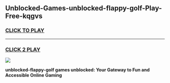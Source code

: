 
## Unblocked-Games-unblocked-flappy-golf-Play-Free-kqgvs
<h3>
<a href="https://premium76.site?title=unblocked-flappy-golf&ref=10A">CLICK TO PLAY</a></h3>
<hr>

<h3>
<a href="https://premium76.site?title=unblocked-flappy-golf&ref=10A">CLICK 2 PLAY</a>
  
</h3>

<a href="https://premium76.site?title=unblocked-flappy-golf&ref=10A"><img src="https://clearcache.store/games.png"></a>


**unblocked-flappy-golf games unblocked: Your Gateway to Fun and Accessible Online Gaming**
